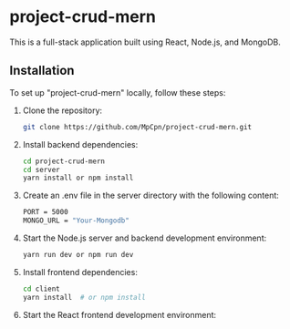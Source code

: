 # project-crud-mern

This is a full-stack application built using React, Node.js, and MongoDB.

## Installation
To set up "project-crud-mern" locally, follow these steps:

1. Clone the repository: 
   ```bash
   git clone https://github.com/MpCpn/project-crud-mern.git
   
2. Install backend dependencies:
   ```bash
   cd project-crud-mern
   cd server
   yarn install or npm install 
   
4. Create an .env file in the server directory with the following content:
   ```bash
   PORT = 5000
   MONGO_URL = "Your-Mongodb"
   
6. Start the Node.js server and backend development environment:
   ```bash
   yarn run dev or npm run dev
7. Install frontend dependencies:
   ```bash
   cd client
   yarn install  # or npm install
8. Start the React frontend development environment:
   ```bash
